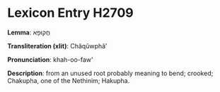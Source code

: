# Lexicon Entry H2709

**Lemma**: חֲקוּפָא

**Transliteration (xlit)**: Chăqûwphâʼ

**Pronunciation**: khah-oo-faw'

**Description**:
from an unused root probably meaning to bend; crooked; Chakupha, one of the Nethinim; Hakupha.
